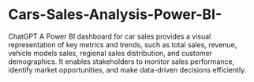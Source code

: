 # Cars-Sales-Analysis-Power-BI-
 ChatGPT A Power BI dashboard for car sales provides a visual representation of key metrics and trends, such as total sales, revenue, vehicle models sales, regional sales distribution, and customer demographics. It enables stakeholders to monitor sales performance, identify market opportunities, and make data-driven decisions efficiently.
